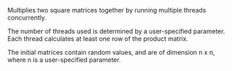 Multiplies two square matrices together by running multiple threads concurrently.

The number of threads used is determined by a user-specified parameter.
Each thread calculates at least one row of the product matrix.

The initial matrices contain random values, and are of dimension n x n, where n is a user-specified parameter.
